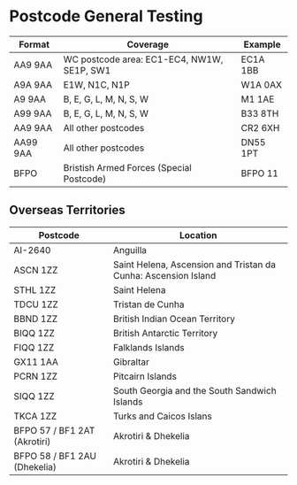 # Postcode General Testing
Format | Coverage | Example 
------ | -------- | --------
AA9 9AA | WC postcode area: EC1-EC4, NW1W, SE1P, SW1 | EC1A 1BB 
A9A 9AA | E1W, N1C, N1P | W1A 0AX 
A9 9AA | B, E, G, L, M, N, S, W | M1 1AE 
A99 9AA | B, E, G, L, M, N, S, W | B33 8TH 
AA9 9AA | All other postcodes | CR2 6XH 
AA99 9AA | All other postcodes | DN55 1PT 
BFPO | Bristish Armed Forces (Special Postcode) | BFPO 11 

## Overseas Territories

Postcode | Location
-------- | --------
AI-2640 | Anguilla 
ASCN 1ZZ | Saint Helena, Ascension and Tristan da Cunha: Ascension Island 
STHL 1ZZ | Saint Helena
TDCU 1ZZ | Tristan de Cunha 
BBND 1ZZ | British Indian Ocean Territory 
BIQQ 1ZZ | British Antarctic Territory 
FIQQ 1ZZ | Falklands Islands 
GX11 1AA | Gibraltar 
PCRN 1ZZ | Pitcairn Islands 
SIQQ 1ZZ | South Georgia and the South Sandwich Islands 
TKCA 1ZZ | Turks and Caicos Islans 
BFPO 57 / BF1 2AT (Akrotiri) | Akrotiri & Dhekelia
BFPO 58 / BF1 2AU (Dhekelia) | Akrotiri & Dhekelia
